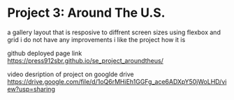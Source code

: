 # Project 3: Around The U.S.

a gallery layout that is resposive to diffrent screen sizes using flexbox and grid
i do not have any improvements i like the project how it is

github deployed page link
https://press912sbr.github.io/se_project_aroundtheus/

video desription of project on googlde drive
https://drive.google.com/file/d/1oQ6rMHiEh1GGFg_ace6ADXpY50jWoLHD/view?usp=sharing
